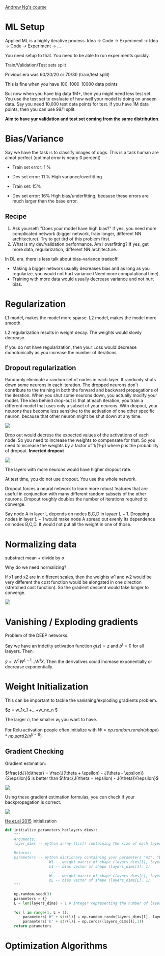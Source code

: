 [Andrew Ng's course](https://www.coursera.org/learn/deep-neural-network?specialization=deep-learning#syllabus)


# ML Setup

Applied ML is a highly iterative process. Idea -> Code -> Experiment -> Idea -> Code -> Experiment -> ...

You need setup to that. You need to be able to run experiments quickly.

Train/Validation/Test sets split

Privious era was 60/20/20 or 70/30 (train/test split)

This is fine when you have 100-1000-10000 data points

But now when you have big data 1M+, then you might need less test set. You use the test set to evaluate of how well your model is doing on unseen data. Say you need 10,000 test data points for test. If you have 1M data points, then you can use 99/1 split.


**Aim to have yur validation and test set coming from the same distribution.**

# Bias/Variance

Say we have the task is to classify images of dogs. This is a task human are almot perfect (optimal error is neary 0 percent)

- Train set error: 1 %
- Dev set error: 11 % 
High variance/overfitting

- Train set: 15%
- Dev set error: 16%
High bias/underfitting, because these errors are much larger than the base error.

## Recipe

1. Ask yourself: "Does your model have high bias?" If yes, you need more complicated network (bigger network, train longer, different NN architecture). Try to get tird of this problem first.
2. What is my dev/validation performance. Am I overfitting? If yes, get more data, regularization, different NN architecture.

In DL era, there is less talk about bias-variance tradeoff. 
- Making a bigger network usually decreases bias and as long as you regularize, you would not hurt variance (Need more computational time).
- Training with more data would usually decrease variance and not hurt bias.

# Regularization
L1 model, makes the model more sparse. L2 model, makes the model more smooth.

L2 regularization results in weight decay. The weights would slowly decrease.

If you do not have regularization, then your Loss would decrease monotonically as you increase the number of iterations

## Dropout regularization

Randomly eliminate a random set of nodes in each layer. It randomly shuts down some neurons in each iteration. The dropped neurons don't contribute to the training in both the forward and backward propagations of the iteration. When you shut some neurons down, you actually modify your model. The idea behind drop-out is that at each iteration, you train a different model that uses only a subset of your neurons. With dropout, your neurons thus become less sensitive to the activation of one other specific neuron, because that other neuron might be shut down at any time. 


![](assets/images/dropout.png)

Drop out would decrese the expected values of the activations of each node. So you need to increase the weights to compensate for that. So you need to increase the weights by a factor of 1/(1-p) where p is the probability of dropout. **Inverted dropout**

![](assets/images/inverted_dropout.png)

The layers with more neurons would have higher dropout rate.

At test time, you do not use dropout. You use the whole network.


Dropout forces a neural network to learn more robust features that are useful in conjunction with many different random subsets of the other neurons. Dropout roughly doubles the number of iterations required to converge.

Say node A in layer L depends on nodes B,C,D in layaer $L-1$. Dropping nodes in layer $L-1$ would make node A spread out evenly its dependence on nodes B,C,D. It would not put all the weight in one of those.

# Normalizing data

substract mean + divide by $\sigma$

Why do we need normalizing?

If x1 and x2 are in different scales, then the weights $w1$ and $w2$ would be very different the cost function would be elongated in one direction (stretched cost function). So the gradient descent would take longer to converge.

![](assets/images/opt_we.png)

# Vanishing / Exploding gradients

Problem of the DEEP networks.

Say we have an indetity activation function $g(z) = z$ and $b^{l}=0$ for all laeyers. Then:

$\hat{y} = W^{L}W^{L-1}...W^{1}X$. Then the derivatives could increase exponentially or decrease exponentially. 

# Weight Initialization

This can be important to tackle the vanishing/exploding gradients problem.

$z = w_1x_1 +...+w_nx_n $

The larger $n$, the smaller $w_i$ you want to have.

For Relu activation people often initialize with $W = np.random.randn(shape) * np.sqrt(2/n^{[l-1]})$

## Gradient Checking

Gradient estimation:

$\frac{dJ}{d\theta} = \frac{J(\theta + \epsilon) - J(\theta - \epsilon)}{2\epsilon}$ is better than $\frac{J(\theta + \epsilon) - J(\theta)}{\epsilon}$


![](assets/images/grad_est.png)

Using these gradient estimation formulas, you can check if your backpropagation is correct.

![](assets/images/grad_check.png)


[He et.al 2015](https://arxiv.org/abs/1502.01852s) initialization


```python
def initialize_parameters_he(layers_dims):
    """
    Arguments:
    layer_dims -- python array (list) containing the size of each layer.
    
    Returns:
    parameters -- python dictionary containing your parameters "W1", "b1", ..., "WL", "bL":
                    W1 -- weight matrix of shape (layers_dims[1], layers_dims[0])
                    b1 -- bias vector of shape (layers_dims[1], 1)
                    ...
                    WL -- weight matrix of shape (layers_dims[L], layers_dims[L-1])
                    bL -- bias vector of shape (layers_dims[L], 1)
    """
    
    np.random.seed(3)
    parameters = {}
    L = len(layers_dims) - 1 # integer representing the number of layers
     
    for l in range(1, L + 1):
        parameters['W' + str(l)] = np.random.randn(layers_dims[l], layers_dims[l-1])*np.sqrt(2/layers_dims[l-1]) # small weights to start with, normal distribution is better than uniform to avoid the extremes, most points in the center where the derivative is larger - see sigmoid function.
        parameters['b' + str(l)] = np.zeros((layers_dims[l],1))
    return parameters

```

# Optimization Algorithms